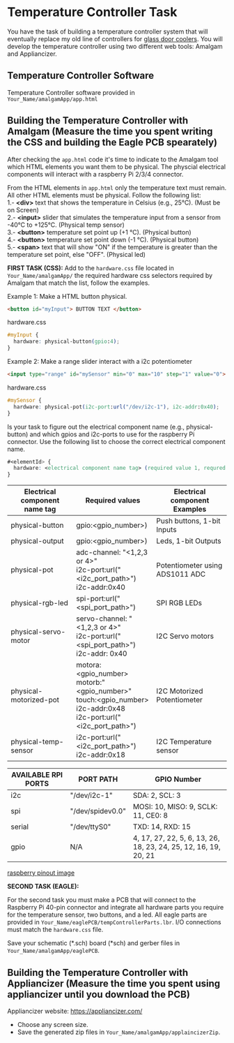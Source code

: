 # Temperature Controller Task

You have the task of building a temperature controller system that will eventually replace my old line of controllers for [glass door coolers](http://tor-rey-refrigeration.com/glass-door-coolers/). You will develop the temperature controller using two different web tools: Amalgam and Appliancizer.

## Temperature Controller Software 
Temperature Controller software provided in ```Your_Name/amalgamApp/app.html```

## Building the Temperature Controller with Amalgam (Measure the time you spent writing the CSS and building the Eagle PCB spearately)

After checking the ```app.html``` code it's time to indicate to the Amalgam tool which HTML elements you want them to be physical. The physcial electrical components will interact with a raspberry Pi 2/3/4 connector. 

From the HTML elements in ```app.html``` only the temperature text must remain. All other HTML elements must be physical. Follow the following list:    
1.-  __\<div\>__ text that shows the temperature in Celsius (e.g., 25°C). (Must be on Screen)     
2.- __\<input\>__ slider that simulates the temperature input from a sensor from -40°C to +125°C. (Physical temp sensor)      
3.- __\<button\>__ temperature set point up (+1 °C). (Physical button)   
4.- __\<button\>__ temperature set point down (-1 °C). (Physical button)   
5.- __\<span\>__ text that will show "ON" if the temperature is greater than the temperature set point, else "OFF". (Physical led)   


**FIRST TASK (CSS):** Add to the ```hardware.css``` file located in ```Your_Name/amalgamApp/``` the required hardware css selectors required by Amalgam that match the list, follow the examples.   
    
Example 1: Make a HTML button physical. 
```html
<button id="myInput"> BUTTON TEXT </button>
```
hardware.css
```css
#myInput {
  hardware: physical-button(gpio:4);
}
```

Example 2: Make a range slider interact with a i2c potentiometer
```html
<input type="range" id="mySensor" min="0" max="10" step="1" value="0">
```
hardware.css
```css
#mySensor {
  hardware: physical-pot(i2c-port:url("/dev/i2c-1"), i2c-addr:0x40);
}
```

Is your task to figure out the electrical component name (e.g., physical-button) and which gpios and i2c-ports to use for the raspberry Pi connector. Use the following list to choose the correct electrical component name.

```css
#<elementId> {
  hardware: <electrical component name tag> (required value 1, requred value 2, ...);
}
```

| Electrical component name tag | Required values                                                                                                        | Electrical component Examples   |
|---------------------------|------------------------------------------------------------------------------------------------------------------------|---------------------------------|
| physical-button           | gpio:<gpio_number>)                                                                                     | Push buttons, 1-bit Inputs      |
| physical-output           | gpio:<gpio_number>)                                                                                     | Leds, 1-bit Outputs             |
| physical-pot              | adc-channel: "<1,2,3 or 4>" <br> i2c-port:url("<i2c_port_path>") <br> i2c-addr:0x40                                                                         | Potentiometer using ADS1011 ADC |
| physical-rgb-led          | spi-port:url("<spi_port_path>")                                                                                        | SPI RGB LEDs                    |
| physical-servo-motor      | servo-channel: "<1,2,3 or 4>" <br> i2c-port:url("<spi_port_path>") <br> i2c-addr: 0x40                                          | I2C Servo motors                |
| physical-motorized-pot    | motora:<gpio_number> <br> motorb:"<gpio_number>" <br> touch:<gpio_number> <br> i2c-addr:0x48 <br> i2c-port:url("<i2c_port_path>") | I2C Motorized Potentiometer     |
| physical-temp-sensor      | i2c-port:url("<i2c_port_path>") <br> i2c-addr:0x18                                                                         | I2C Temperature sensor          |


| AVAILABLE RPI PORTS | PORT PATH  | GPIO Number |
| ----------| ----------------| ------------ |
| i2c       | "/dev/i2c-1"    | SDA: 2, SCL: 3 |
| spi       | "/dev/spidev0.0"| MOSI: 10, MISO: 9, SCLK: 11, CE0: 8 |
| serial    | "/dev/ttyS0"    | TXD: 14, RXD: 15 |
| gpio      |     N/A            | 4, 17, 27, 22, 5, 6, 13, 26, 18, 23, 24, 25, 12, 16, 19, 20, 21 |   


[raspberry pinout image](https://roboticsbackend.com/wp-content/uploads/2019/05/raspberry-pi-3-pinout-768x810.jpg)


**SECOND TASK (EAGLE):** 

For the second task you must make a PCB that will connect to the Raspberry Pi 40-pin connector and integrate all hardware parts you require for the temperature sensor, two buttons, and a led. All eagle parts are provided in ```Your_Name/eaglePCB/tempControllerParts.lbr```. I/O connections must match the ```hardware.css``` file.    

Save your schematic (\*.sch) board (\*sch) and gerber files in ```Your_Name/amalgamApp/eaglePCB```. 


## Building the Temperature Controller with Appliancizer (Measure the time you spent using appliancizer until you download the PCB)

Appliancizer website: https://appliancizer.com/     
- Choose any screen size.      
- Save the generated zip files in ```Your_Name/amalgamApp/applaincizerZip```.    
